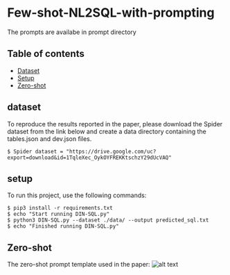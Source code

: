 # Few-shot-NL2SQL-with-prompting
The prompts are availabe in prompt directory

## Table of contents
* [Dataset](#dataset)
* [Setup](#setup)
* [Zero-shot](#Zero-shot)


## dataset
To reproduce the results reported in the paper, please download the Spider dataset from the link below and create a data directory containing the tables.json and dev.json files.

```
$ Spider dataset = "https://drive.google.com/uc?export=download&id=1TqleXec_OykOYFREKKtschzY29dUcVAQ"
```


## setup
To run this project, use the following commands:

```
$ pip3 install -r requirements.txt
$ echo "Start running DIN-SQL.py"
$ python3 DIN-SQL.py --dataset ./data/ --output predicted_sql.txt
$ echo "Finished running DIN-SQL.py"
```

## Zero-shot
The zero-shot prompt template used in the paper:
![alt text]([http://url/to/img.png](https://github.com/MohammadrezaPourreza/DIN-SQL-conferrence-submission/blob/main/Zero-shot.png))


